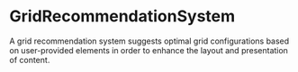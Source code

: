 # GridRecommendationSystem
A grid recommendation system suggests optimal grid configurations based on user-provided elements in order to enhance the layout and presentation of content.

